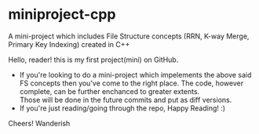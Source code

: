 # miniproject-cpp
A mini-project which includes File Structure concepts (RRN, K-way Merge, Primary Key Indexing) created in C++


Hello, reader!
  this is my first project(mini) on GitHub.
- If you're looking to do a mini-project which impelements the above said FS concepts then you've come to the right place.
  The code, however complete, can be further enchanced to greater extents.  
  Those will be done in the future commits and put as diff versions.
- If you're just reading/going through the repo, Happy Reading! :)

Cheers!
Wanderish
